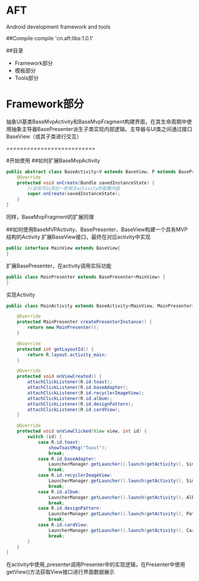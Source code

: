 AFT
=======================
Android development framework and tools

##Compile
compile 'cn.aft:libs:1.0.1'



##目录
* Framework部分
* 模板部分
* Tools部分


Framework部分
=========================

抽象UI基类BaseMvpActivity和BaseMvpFragment构建界面，在其生命周期中使用抽象主导器BasePresenter派生子类实现内部逻辑。主导器与UI类之间通过接口BaseView（或其子类进行交互）

==========================

#开始使用
##如何扩展BaseMvpActivity

```java
public abstract class BaseActivity<V extends BaseView, P extends BasePresenter<V>> extends BaseMvpActivity<V, P> {
    @Override
    protected void onCreate(Bundle savedInstanceState) {
        //此处可以添加一些相关activity的配置内容
        super.onCreate(savedInstanceState);
    }
}
```
同样，BaseMvpFragment的扩展同理

##如何使用BaseMVPActivity、BasePresenter、BaseView构建一个具有MVP结构的Activity
扩展BaseView接口，最终在对应activity中实现
```java
public interface MainView extends BaseView{
}
```
扩展BasePresenter，在activity调用实际功能
```java
public class MainPresenter extends BasePresenter<MainView> {
}
```
实现Activity
```java
public class MainActivity extends BaseActivity<MainView, MainPresenter> implements MainView{

    @Override
    protected MainPresenter createPresenterInstance() {
        return new MainPresenter();
    }

    @Override
    protected int getLayoutId() {
        return R.layout.activity_main;
    }

    @Override
    protected void onViewCreated() {
        attachClickListener(R.id.toast);
        attachClickListener(R.id.baseAdapter);
        attachClickListener(R.id.recyclerImageView);
        attachClickListener(R.id.album);
        attachClickListener(R.id.designPattern);
        attachClickListener(R.id.cardView);
    }

    @Override
    protected void onViewClicked(View view, int id) {
        switch (id) {
            case R.id.toast:
                showToastMsg("Toast");
                break;
            case R.id.baseAdapter:
                LauncherManager.getLauncher().launch(getActivity(), SimpleAdapterActivity.class);
                break;
            case R.id.recyclerImageView:
                LauncherManager.getLauncher().launch(getActivity(), SimpleFrescoImageViewsActivity.class);
                break;
            case R.id.album:
                LauncherManager.getLauncher().launch(getActivity(), AlbumActivity.class);
                break;
            case R.id.designPattern:
                LauncherManager.getLauncher().launch(getActivity(), PatternsActivity.class);
                break;
            case R.id.cardView:
                LauncherManager.getLauncher().launch(getActivity(), CardViewActivity.class);
                break;
        }
    }
}
```
在activity中使用_presenter调用Presenter中的实现逻辑，在Presenter中使用getView()方法获取View接口进行界面数据展示
